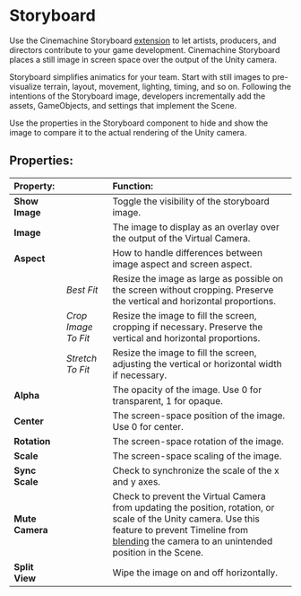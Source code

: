 # Storyboard

Use the Cinemachine Storyboard [extension](CinemachineVirtualCameraExtensions.md) to let artists, producers, and directors contribute to your game development. Cinemachine Storyboard places a still image in screen space over the output of the Unity camera.

Storyboard simplifies animatics for your team. Start with still images to pre-visualize terrain, layout, movement, lighting, timing, and so on. Following the intentions of the Storyboard image, developers incrementally add the assets, GameObjects, and settings that implement the Scene.

Use the properties in the Storyboard component to hide and show the image to compare it to the actual rendering of the Unity camera.

## Properties:

| **Property:** || **Function:** |
|:---|:---|:---|
| __Show Image__ || Toggle the visibility of the storyboard image. |
| __Image__ || The image to display as an overlay over the output of the Virtual Camera. |
| __Aspect__ || How to handle differences between image aspect and screen aspect. |
| | _Best Fit_ | Resize the image as large as possible on the screen without cropping. Preserve the vertical and horizontal proportions. |
| | _Crop Image To Fit_ | Resize the image to fill the screen, cropping if necessary. Preserve the vertical and horizontal proportions. |
| | _Stretch To Fit_ | Resize the image to fill the screen, adjusting the vertical or horizontal width if necessary.  |
| __Alpha__ || The opacity of the image. Use 0 for transparent, 1 for opaque. |
| __Center__ || The screen-space position of the image. Use 0 for center. |
| __Rotation__ || The screen-space rotation of the image. |
| __Scale__ || The screen-space scaling of the image. |
| __Sync Scale__ || Check to synchronize the scale of the x and y axes. |
| __Mute Camera__ || Check to prevent the Virtual Camera from updating the position, rotation, or scale of the Unity camera. Use this feature to prevent Timeline from [blending](CinemachineBlending.md) the camera to an unintended position in the Scene. |
| __Split View__ || Wipe the image on and off horizontally. |
